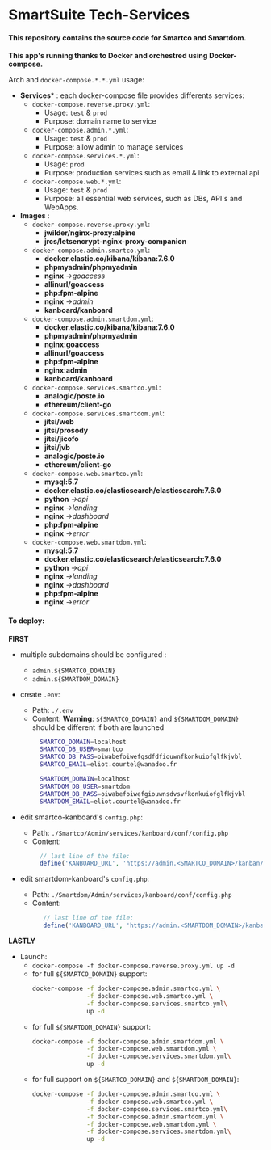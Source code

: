 # SmartSuite Tech-Services


#### This repository contains the source code for Smartco and Smartdom.

**This app's running thanks to Docker and orchestred using Docker-compose.**

Arch and `docker-compose.*.*.yml` usage:
 * **Services*** : each docker-compose file provides differents services:
   * `docker-compose.reverse.proxy.yml`:
      * Usage: `test` & `prod`
      * Purpose: domain name to service
   * `docker-compose.admin.*.yml`:
      * Usage: `test` & `prod`
      * Purpose: allow admin to manage services
   * `docker-compose.services.*.yml`:
      * Usage: `prod`
      * Purpose: production services such as email & link to external api
   * `docker-compose.web.*.yml`:
      * Usage: `test` & `prod`
      * Purpose: all essential web services, such as DBs, API's and WebApps.
 * **Images** :
   * `docker-compose.reverse.proxy.yml`:
     * **jwilder/nginx-proxy:alpine**
     * **jrcs/letsencrypt-nginx-proxy-companion**
   * `docker-compose.admin.smartco.yml`:
     * **docker.elastic.co/kibana/kibana:7.6.0**
     * **phpmyadmin/phpmyadmin**
     * **nginx** *->goaccess*
     * **allinurl/goaccess**
     * **php:fpm-alpine**
     * **nginx** *->admin*
     * **kanboard/kanboard**
   * `docker-compose.admin.smartdom.yml`:
     * **docker.elastic.co/kibana/kibana:7.6.0**
     * **phpmyadmin/phpmyadmin**
     * **nginx:goaccess**
     * **allinurl/goaccess**
     * **php:fpm-alpine**
     * **nginx:admin**
     * **kanboard/kanboard**
   * `docker-compose.services.smartco.yml`:
     * **analogic/poste.io**
     * **ethereum/client-go**
   * `docker-compose.services.smartdom.yml`:
     * **jitsi/web**
     * **jitsi/prosody**
     * **jitsi/jicofo**
     * **jitsi/jvb**
     * **analogic/poste.io**
     * **ethereum/client-go**
   * `docker-compose.web.smartco.yml`:
     * **mysql:5.7**
     * **docker.elastic.co/elasticsearch/elasticsearch:7.6.0**
     * **python** *->api*
     * **nginx** *->landing*
     * **nginx** *->dashboard*
     * **php:fpm-alpine**
     * **nginx** *->error*
   * `docker-compose.web.smartdom.yml`:
     * **mysql:5.7**
     * **docker.elastic.co/elasticsearch/elasticsearch:7.6.0**
     * **python** *->api*
     * **nginx** *->landing*
     * **nginx** *->dashboard*
     * **php:fpm-alpine**
     * **nginx** *->error*

#### To deploy:

**FIRST**
   * multiple subdomains should be configured :
     * `admin.${SMARTCO_DOMAIN}`
     * `admin.${SMARTDOM_DOMAIN}`


   * create `.env`:
     * Path: `./.env`
     * Content:
       **Warning**: `${SMARTCO_DOMAIN}` and `${SMARTDOM_DOMAIN}` should be different if both are launched
       ```bash
         SMARTCO_DOMAIN=localhost
         SMARTCO_DB_USER=smartco
         SMARTCO_DB_PASS=oiwabefoiwefgsdfdfiouwnfkonkuiofglfkjvbl
         SMARTCO_EMAIL=eliot.courtel@wanadoo.fr

         SMARTDOM_DOMAIN=localhost
         SMARTDOM_DB_USER=smartdom
         SMARTDOM_DB_PASS=oiwabefoiwefgiouwnsdvsvfkonkuiofglfkjvbl
         SMARTDOM_EMAIL=eliot.courtel@wanadoo.fr
       ```

  * edit smartco-kanboard's `config.php`:
      * Path: `./Smartco/Admin/services/kanboard/conf/config.php`
      * Content:
        ```php
          // last line of the file:
          define('KANBOARD_URL', 'https://admin.<SMARTCO_DOMAIN>/kanban/');
        ```

  * edit smartdom-kanboard's `config.php`:
      * Path: `./Smartdom/Admin/services/kanboard/conf/config.php`
      * Content:
        ```php
           // last line of the file:
           define('KANBOARD_URL', 'https://admin.<SMARTDOM_DOMAIN>/kanban/');
        ```
**LASTLY**
  * Launch:
    * `docker-compose -f docker-compose.reverse.proxy.yml up -d`
    * for full `${SMARTCO_DOMAIN}` support:
      ```bash
      docker-compose -f docker-compose.admin.smartco.yml \
                     -f docker-compose.web.smartco.yml \
                     -f docker-compose.services.smartco.yml\
                     up -d
      ```
    * for full `${SMARTDOM_DOMAIN}` support:
      ```bash
      docker-compose -f docker-compose.admin.smartdom.yml \
                     -f docker-compose.web.smartdom.yml \
                     -f docker-compose.services.smartdom.yml\
                     up -d
      ```
    * for full support on `${SMARTCO_DOMAIN}` and `${SMARTDOM_DOMAIN}`:
      ```bash
      docker-compose -f docker-compose.admin.smartco.yml \
                     -f docker-compose.web.smartco.yml \
                     -f docker-compose.services.smartco.yml\
                     -f docker-compose.admin.smartdom.yml \
                     -f docker-compose.web.smartdom.yml \
                     -f docker-compose.services.smartdom.yml\
                     up -d
      ```
